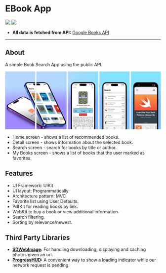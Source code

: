 # EBook App

![](https://badgen.net/badge/iOS/16/blue) ![](https://badgen.net/badge/Swift/5.7/orange)

- **All data is fetched from API:** [Google Books API](https://developers.google.com/books) 
___

## About
A simple Book Search App using the public API.

<img src="./Screenshots/ScreenShot.png"/>

 - Home screen - shows a list of recommended books.
 - Detail screen - shows information about the selected book.
 - Search screen - search for books by title or author.
 - My Books screen - shows a list of books that the user marked as favorites. 

## Features
- UI Framework: UIKit
- UI layout: Programmatically
- Architecture pattern: MVC
- Favorite list using User Defaults.
- PdfKit for reading books by link.
- WebKit to buy a book or view additional information.
- Search filtering.
- Sorting by relevance/newest.

## Third Party Libraries

- **[SDWebImage](https://github.com/SDWebImage/SDWebImage):** For handling downloading, displaying and caching photos given an url.
- **[ProgressHUD](https://github.com/relatedcode/ProgressHUD):** A convenient way to show a loading indicator while our network request is pending.
